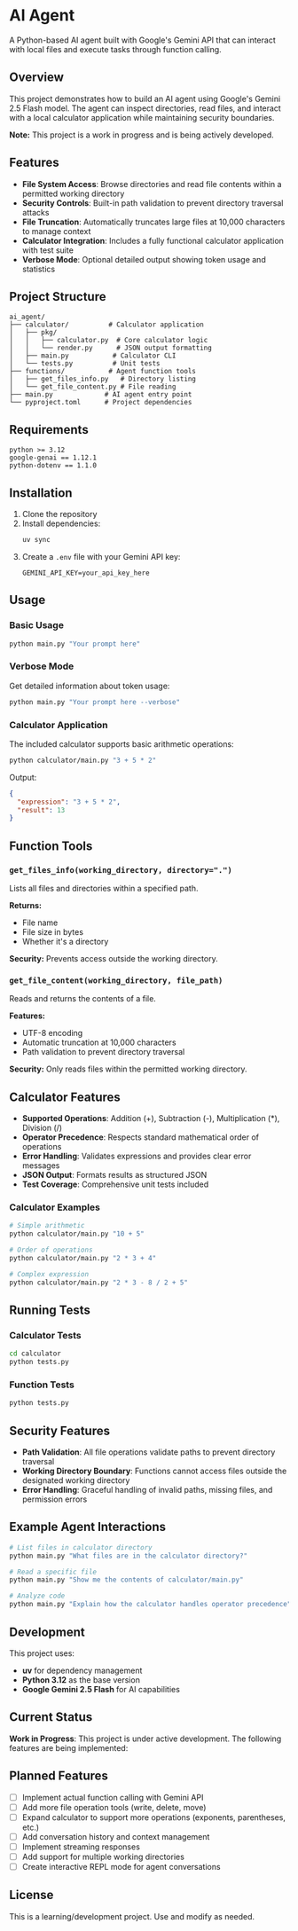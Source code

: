 # AI Agent

A Python-based AI agent built with Google's Gemini API that can interact with local files and execute tasks through function calling.

## Overview

This project demonstrates how to build an AI agent using Google's Gemini 2.5 Flash model. The agent can inspect directories, read files, and interact with a local calculator application while maintaining security boundaries.

**Note:** This project is a work in progress and is being actively developed.

## Features

- **File System Access**: Browse directories and read file contents within a permitted working directory
- **Security Controls**: Built-in path validation to prevent directory traversal attacks
- **File Truncation**: Automatically truncates large files at 10,000 characters to manage context
- **Calculator Integration**: Includes a fully functional calculator application with test suite
- **Verbose Mode**: Optional detailed output showing token usage and statistics

## Project Structure

```
ai_agent/
├── calculator/          # Calculator application
│   ├── pkg/
│   │   ├── calculator.py  # Core calculator logic
│   │   └── render.py      # JSON output formatting
│   ├── main.py           # Calculator CLI
│   └── tests.py          # Unit tests
├── functions/           # Agent function tools
│   ├── get_files_info.py   # Directory listing
│   └── get_file_content.py # File reading
├── main.py             # AI agent entry point
└── pyproject.toml      # Project dependencies
```

## Requirements

```
python >= 3.12
google-genai == 1.12.1
python-dotenv == 1.1.0
```

## Installation

1. Clone the repository
2. Install dependencies:
   ```bash
   uv sync
   ```
3. Create a `.env` file with your Gemini API key:
   ```
   GEMINI_API_KEY=your_api_key_here
   ```

## Usage

### Basic Usage

```bash
python main.py "Your prompt here"
```

### Verbose Mode

Get detailed information about token usage:

```bash
python main.py "Your prompt here --verbose"
```

### Calculator Application

The included calculator supports basic arithmetic operations:

```bash
python calculator/main.py "3 + 5 * 2"
```

Output:
```json
{
  "expression": "3 + 5 * 2",
  "result": 13
}
```

## Function Tools

### `get_files_info(working_directory, directory=".")`

Lists all files and directories within a specified path.

**Returns:**
- File name
- File size in bytes
- Whether it's a directory

**Security:** Prevents access outside the working directory.

### `get_file_content(working_directory, file_path)`

Reads and returns the contents of a file.

**Features:**
- UTF-8 encoding
- Automatic truncation at 10,000 characters
- Path validation to prevent directory traversal

**Security:** Only reads files within the permitted working directory.

## Calculator Features

- **Supported Operations**: Addition (+), Subtraction (-), Multiplication (*), Division (/)
- **Operator Precedence**: Respects standard mathematical order of operations
- **Error Handling**: Validates expressions and provides clear error messages
- **JSON Output**: Formats results as structured JSON
- **Test Coverage**: Comprehensive unit tests included

### Calculator Examples

```bash
# Simple arithmetic
python calculator/main.py "10 + 5"

# Order of operations
python calculator/main.py "2 * 3 + 4"

# Complex expression
python calculator/main.py "2 * 3 - 8 / 2 + 5"
```

## Running Tests

### Calculator Tests

```bash
cd calculator
python tests.py
```

### Function Tests

```bash
python tests.py
```

## Security Features

- **Path Validation**: All file operations validate paths to prevent directory traversal
- **Working Directory Boundary**: Functions cannot access files outside the designated working directory
- **Error Handling**: Graceful handling of invalid paths, missing files, and permission errors

## Example Agent Interactions

```python
# List files in calculator directory
python main.py "What files are in the calculator directory?"

# Read a specific file
python main.py "Show me the contents of calculator/main.py"

# Analyze code
python main.py "Explain how the calculator handles operator precedence"
```

## Development

This project uses:
- **uv** for dependency management
- **Python 3.12** as the base version
- **Google Gemini 2.5 Flash** for AI capabilities

## Current Status

**Work in Progress**: This project is under active development. The following features are being implemented:

## Planned Features

- [ ] Implement actual function calling with Gemini API
- [ ] Add more file operation tools (write, delete, move)
- [ ] Expand calculator to support more operations (exponents, parentheses, etc.)
- [ ] Add conversation history and context management
- [ ] Implement streaming responses
- [ ] Add support for multiple working directories
- [ ] Create interactive REPL mode for agent conversations

## License

This is a learning/development project. Use and modify as needed.
